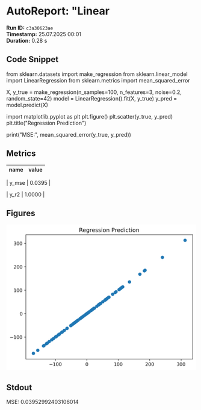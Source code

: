 # AutoReport: "Linear

**Run ID:** `c3a30623ae`  
**Timestamp:** 25.07.2025 00:01  
**Duration:** 0.28 s  

## Code Snippet
from sklearn.datasets import make_regression
from sklearn.linear_model import LinearRegression
from sklearn.metrics import mean_squared_error

X, y_true = make_regression(n_samples=100, n_features=3, noise=0.2, random_state=42)
model = LinearRegression().fit(X, y_true)
y_pred = model.predict(X)

import matplotlib.pyplot as plt
plt.figure()
plt.scatter(y_true, y_pred)
plt.title("Regression Prediction")

print("MSE:", mean_squared_error(y_true, y_pred))




## Metrics
| name | value |
|------|------:|

| y_mse | 0.0395 |

| y_r2 | 1.0000 |




## Figures

![figure_1.png](./c3a30623ae_figs/figure_1.png)




## Stdout
MSE: 0.03952992403106014






